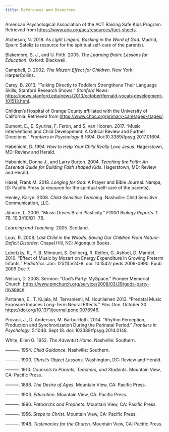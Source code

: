 ```yaml
---
title: References and Resources
---
```


American Psychological Association of the ACT Raising Safe Kids Program. Retrieved from https://www.apa.org/act/resources/fact-sheets.

Atcheson, N. 2018. _As Light Lingers. Basking in the Word of God._ Madrid, Spain: Safeliz (a resource for the spiritual self-care of the parents).

Blakemore, S. J., and U. Frith. 2005. _The Learning Brain: Lessons for Education_. Oxford: Blackwell.

Campbell, D. 2002. _The Mozart Effect for Children_. New York: HarperCollins.

Carey, B. 2013. “Talking Directly to Toddlers Strengthens Their Language Skills, Stanford Research Shows.” _Stanford News_: https://news.stanford.edu/news/2013/october/fernald-vocab-development-101513.html.

Children’s Hospital of Orange County affiliated with the University of California. Retrieved from https://www.choc.org/primary-care/ages-stages/.

Dumont, E., E. Syurina, F. Feron, and S. van Hooren. 2017. “Music Interventions and Child Development: A Critical Review and Further Directions.” _Frontiers in Psychology_ 8:1694. Doi:10.3389/fpsyg.2017.01694.

Habenicht, D. 1994. _How to Help Your Child Really Love Jesus_. Hagerstown, MD: Review and Herald.

Habenicht, Donna J., and Larry Burton. 2004. _Teaching the Faith: An Essential Guide for Building Faith shaped Kids_. Hagerstown, MD: Review and Herald.

Hasel, Frank M. 2018. _Longing for God_: A Prayer and Bible Journal. Nampa, ID: Pacific Press (a resource for the spiritual self-care of the parents).

Henley, Karyn. 2008. _Child-Sensitive Teaching_. Nashville: Child Sensitive Communication, LLC.

Jäncke, L. 2009. “Music Drives Brain Plasticity.” _F1000 Biology Reports_. 1. 78. 10.3410/B1- 78.

_Learning and Teaching._ 2005. Scotland.

Louv, R. 2008. _Last Child in the Woods. Saving Our Children From Nature-Deficit Disorder_. Chapel Hill, NC: Algonquin Books.

Lubetzky, R., F. B. Mimouni, S. Dollberg, R. Reifen, G. Ashbel, D. Mandel. 2010. “Effect of Music by Mozart on Energy Expenditure in Growing Preterm Infants.” _Pediatrics_. Jan: 125(1):e24-8. doi: 10.1542/ peds.2009-0990. Epub 2009 Dec 7.

Nelson, D. 2008. Sermon: “God’s Party: MySpace.” Pioneer Memorial Church. https://www.pmchurch.org/service/2008/03/29/gods-party-myspace.

Partanen, E., T. Kujala, M. Tervaniemi, M. Houtilainen 2013. “Prenatal Music Exposure Induces Long-Term Neural Effects.” _Plos One_. October 30 https://doi.org/10.1371/journal.pone.0078946.

Provasi, J., D. Anderson, M. Barbu-Roth. 2014. “Rhythm Perception, Production and Synchronization During the Perinatal Period.” _Frontiers in Psychology_. 5:1048. Sept 18. doi: 103389/fpsyg.2014.0148.

White, Ellen G. 1952. _The Adventist Home_. Nashville: Southern.

———. 1954. _Child Guidance._ Nashville: Southern.

———. 1900. _Christ’s Object Lessons._ Washington, DC: Review and Herald.

———. 1913. _Counsels to Parents, Teachers, and Students_. Mountain View, CA: Pacific Press.

———. 1898. _The Desire of Ages_. Mountain View, CA: Pacific Press.

———. 1903. _Education_. Mountain View, CA: Pacific Press.

———. 1890. _Patriarchs and Prophets_. Mountain View, CA: Pacific Press.

———. 1956. _Steps to Christ_. Mountain View, CA: Pacific Press.

———. 1948. _Testimonies for the Church_. Mountain View, CA: Pacific Press.